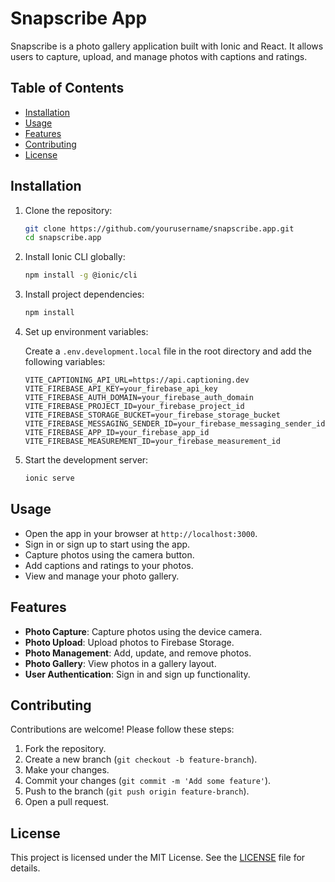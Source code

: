 # Snapscribe App

Snapscribe is a photo gallery application built with Ionic and React. It allows users to capture, upload, and manage photos with captions and ratings.

## Table of Contents

- [Installation](#installation)
- [Usage](#usage)
- [Features](#features)
- [Contributing](#contributing)
- [License](#license)

## Installation

1. Clone the repository:

    ```sh
    git clone https://github.com/yourusername/snapscribe.app.git
    cd snapscribe.app
    ```

2. Install Ionic CLI globally:

    ```sh
    npm install -g @ionic/cli
    ```

3. Install project dependencies:

    ```sh
    npm install
    ```

4. Set up environment variables:

    Create a `.env.development.local` file in the root directory and add the following variables:

    ```env
    VITE_CAPTIONING_API_URL=https://api.captioning.dev
    VITE_FIREBASE_API_KEY=your_firebase_api_key
    VITE_FIREBASE_AUTH_DOMAIN=your_firebase_auth_domain
    VITE_FIREBASE_PROJECT_ID=your_firebase_project_id
    VITE_FIREBASE_STORAGE_BUCKET=your_firebase_storage_bucket
    VITE_FIREBASE_MESSAGING_SENDER_ID=your_firebase_messaging_sender_id
    VITE_FIREBASE_APP_ID=your_firebase_app_id
    VITE_FIREBASE_MEASUREMENT_ID=your_firebase_measurement_id
    ```

5. Start the development server:

    ```sh
    ionic serve
    ```

## Usage

- Open the app in your browser at `http://localhost:3000`.
- Sign in or sign up to start using the app.
- Capture photos using the camera button.
- Add captions and ratings to your photos.
- View and manage your photo gallery.

## Features

- **Photo Capture**: Capture photos using the device camera.
- **Photo Upload**: Upload photos to Firebase Storage.
- **Photo Management**: Add, update, and remove photos.
- **Photo Gallery**: View photos in a gallery layout.
- **User Authentication**: Sign in and sign up functionality.

## Contributing

Contributions are welcome! Please follow these steps:

1. Fork the repository.
2. Create a new branch (`git checkout -b feature-branch`).
3. Make your changes.
4. Commit your changes (`git commit -m 'Add some feature'`).
5. Push to the branch (`git push origin feature-branch`).
6. Open a pull request.

## License

This project is licensed under the MIT License. See the [LICENSE](LICENSE) file for details.
